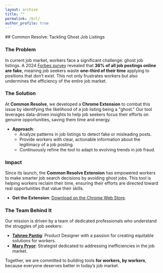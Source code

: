 ```yaml
---
layout: archive
title: ""
permalink: /brl/
author_profile: true
---
```



<head>
<style>
table {
  font-family: arial, sans-serif;
  border-collapse: collapse;
  width: 100%;
}

td, th {
  border: 1px solid #dddddd;
  text-align: left;
  padding: 8px;
}

tr:nth-child(even) {
  background-color: #dddddd;
}
</style>
</head>



<body>

<p>
## Common Resolve: Tackling Ghost Job Listings  

### The Problem  
In current job market, workers face a significant challenge: ghost job listings. A 2024 [Forbes survey](https://www.forbes.com/sites/rachelwells/2024/08/13/36-of-job-adverts-are-fake-how-to-spot-them-in-2024/) revealed that **36% of all job postings online are fake**, meaning job seekers waste **one-third of their time** applying to positions that don’t exist. This not only frustrates workers but also undermines the efficiency of the entire job market.  

### The Solution  
At **Common Resolve**, we developed a **Chrome Extension** to combat this issue by identifying the likelihood of a job listing being a "ghost." Our tool leverages data-driven insights to help job seekers focus their efforts on genuine opportunities, saving them time and energy.  

- **Approach**:  
  - Analyze patterns in job listings to detect fake or misleading posts.  
  - Provide workers with clear, actionable information about the legitimacy of a job posting.  
  - Continuously refine the tool to adapt to evolving trends in job fraud.  

### Impact  
Since its launch, the **Common Resolve Extension** has empowered workers to make smarter job search decisions by avoiding ghost jobs. This tool is helping workers reclaim their time, ensuring their efforts are directed toward real opportunities that value their skills.  

- **Get the Extension**: [Download on the Chrome Web Store](https://chromewebstore.google.com/detail/common-resolve/hemkacfkmhldlhpfndjfibkalfphiibf).  

### The Team Behind It  
Our mission is driven by a team of dedicated professionals who understand the struggles of job seekers:  

- [**Tahnee Pantig**](https://www.linkedin.com/in/tahneepantig): Product Designer with a passion for creating equitable solutions for workers.  
- [**Mary Pryor**](https://www.linkedin.com/in/marypryor): Strategist dedicated to addressing inefficiencies in the job market.  

Together, we are committed to building tools **for workers, by workers**, because everyone deserves better in today’s job market.  

</p>

</body>

